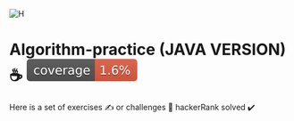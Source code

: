 ![H](https://github.com/BadrOuaddah/Algorithm-practice/assets/119801735/97e92e82-d659-48ec-b534-8b0c6a863004)
# Algorithm-practice (JAVA VERSION) ☕ ![Coverage](.github/badges/jacoco.svg)
Here is a set of exercises ✍️ or challenges 👊 hackerRank solved ✔️




